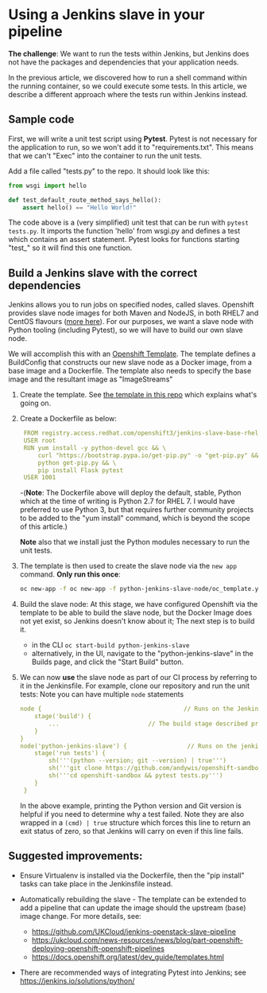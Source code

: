 # Using a Jenkins slave in your pipeline

**The challenge**: We want to run the tests within Jenkins, but Jenkins does
not have the packages and dependencies that your application needs.

In the previous article, we discovered how to run a shell command within the
running container, so we could execute some tests. In this article, we 
describe a different approach where the tests run within Jenkins instead.

## Sample code
First, we will write a unit test script using **Pytest**. Pytest is not
necessary for the application to run, so we won't add it to "requirements.txt".
This means that we can't "Exec" into the container to run the unit tests.

Add a file called "tests.py" to the repo. It should look like this:
```python
from wsgi import hello

def test_default_route_method_says_hello():
    assert hello() == "Hello World!"
```
The code above is a (very simplified) unit test that can be run with 
`pytest tests.py`. It imports the function 'hello' from wsgi.py and defines
a test which  contains an assert statement. Pytest looks for functions
starting "test_" so it will find this one function.


## Build a Jenkins slave with the correct dependencies
Jenkins allows you to run jobs on specified nodes, called slaves. 
Openshift provides slave node images for both Maven and NodeJS, in both
RHEL7 and CentOS flavours 
([more here](https://blog.openshift.com/openshift-3-3-pipelines-deep-dive/)).
For our purposes, we want a slave node with Python tooling (including Pytest),
so we will  have to build our own slave node.

We will accomplish this with an
[Openshift Template](https://docs.openshift.org/latest/dev_guide/templates.html).
The template defines a BuildConfig that constructs our new slave node as
a Docker image, from a base image and a Dockerfile. The template also needs to
specify the base image and the resultant image as "ImageStreams"

1. Create the template. See 
   [the template in this repo](python-jenkins-slave-node/oc_template.yaml)
   which explains what's going on.

1. Create a Dockerfile as below:
   ```yaml
    FROM registry.access.redhat.com/openshift3/jenkins-slave-base-rhel7:latest
    USER root
    RUN yum install -y python-devel gcc && \
        curl "https://bootstrap.pypa.io/get-pip.py" -o "get-pip.py" && \
        python get-pip.py && \
        pip install Flask pytest
    USER 1001
    ```
    
    -(**Note**: The Dockerfile above will deploy the default, stable, Python
    which at the time of writing is Python 2.7 for RHEL 7. I would have 
    preferred to use Python 3, but that requires further community projects to
    be added to the "yum install" command, which is beyond the scope of this
    article.)
    
    **Note** also that we install just the Python modules necessary to run 
    the unit tests.

3. The template is then used to create the slave node via the `new app`
   command. **Only run this once**:
    ```bash
    oc new-app -f oc new-app -f python-jenkins-slave-node/oc_template.yaml
    ```

4. Build the slave node: At this stage, we have configured Openshift via the
   template to be able to build the slave node, but the Docker Image does
   not yet exist, so Jenkins doesn't know about it; The next step is to build
   it.
   - in the CLI `oc start-build python-jenkins-slave`
   - alternatively, in the UI, navigate to the "python-jenkins-slave" in the
     Builds page, and click the "Start Build" button.
 

5. We can now **use** the slave node as part of our CI process by referring to 
   it in the Jenkinsfile. For example, clone our repository and run the
   unit tests: Note you can have multiple `node` statements
   ```yaml
   node {                                        // Runs on the Jenkins master
       stage('build') {
           ...                         // The build stage described previously
       }
   }
   node('python-jenkins-slave') {                 // Runs on the jenkins slave
       stage('run tests') {
           sh('''(python --version; git --version) | true''')
           sh('''git clone https://github.com/andywis/openshift-sandbox.git''')
           sh('''cd openshift-sandbox && pytest tests.py''')
       }
    }
    ```
    In the above example, printing the Python version and Git version is
    helpful if you need to determine why a test failed. Note they are also
    wrapped in a `(cmd) | true` structure which forces this line to return an
    exit status of zero, so that Jenkins will carry on even if this line fails.
    
    

## Suggested improvements:
* Ensure Virtualenv is installed via the Dockerfile, then the "pip install"
  tasks can take place in the Jenkinsfile instead.
    
* Automatically rebuilding the slave - The template can be extended to add 
  a pipeline that can update the
   image should the upstream (base) image change. For more details, see:
   * https://github.com/UKCloud/jenkins-openstack-slave-pipeline
   * https://ukcloud.com/news-resources/news/blog/part-openshift-deploying-openshift-openshift-pipelines
   * https://docs.openshift.org/latest/dev_guide/templates.html
   
* There are recommended ways of integrating Pytest into Jenkins; see
  https://jenkins.io/solutions/python/